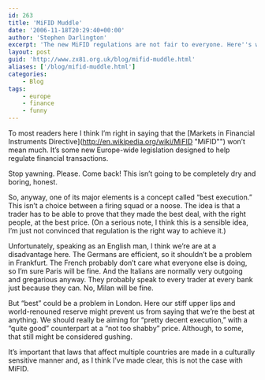 ```yaml
---
id: 263
title: 'MiFID Muddle'
date: '2006-11-18T20:29:40+00:00'
author: 'Stephen Darlington'
excerpt: 'The new MiFID regulations are not fair to everyone. Here''s why.'
layout: post
guid: 'http://www.zx81.org.uk/blog/mifid-muddle.html'
aliases: ['/blog/mifid-muddle.html']
categories:
    - Blog
tags:
    - europe
    - finance
    - funny
---
```


To most readers here I think I’m right in saying that the [Markets in Financial Instruments Directive](http://en.wikipedia.org/wiki/MiFID "MiFID"") won’t mean much. It’s some new Europe-wide legislation designed to help regulate financial transactions.

Stop yawning. Please. Come back! This isn’t going to be completely dry and boring, honest.

So, anyway, one of its major elements is a concept called “best execution.” This isn’t a choice between a firing squad or a noose. The idea is that a trader has to be able to prove that they made the best deal, with the right people, at the best price. (On a serious note, I think this is a sensible idea, I’m just not convinced that regulation is the right way to achieve it.)

Unfortunately, speaking as an English man, I think we’re are at a disadvantage here. The Germans are efficient, so it shouldn’t be a problem in Frankfurt. The French probably don’t care what everyone else is doing, so I’m sure Paris will be fine. And the Italians are normally very outgoing and gregarious anyway. They probably speak to every trader at every bank just because they can. No, Milan will be fine.

But “best” could be a problem in London. Here our stiff upper lips and world-renouned reserve might prevent us from saying that we’re the best at anything. We should really be aiming for “pretty decent execution,” with a “quite good” counterpart at a “not too shabby” price. Although, to some, that still might be considered gushing.

It’s important that laws that affect multiple countries are made in a culturally sensitive manner and, as I think I’ve made clear, this is not the case with MiFID.